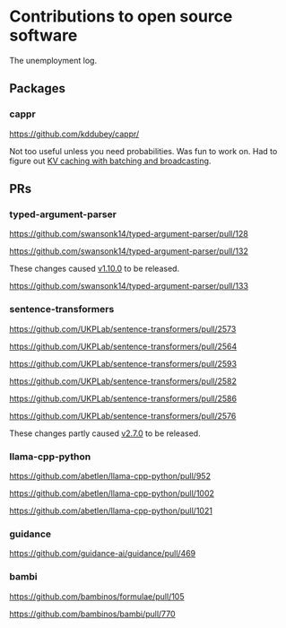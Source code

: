 # Contributions to open source software

The unemployment log.

## Packages

### cappr

https://github.com/kddubey/cappr/

Not too useful unless you need probabilities. Was fun to work on. Had to figure out [KV
caching with batching and
broadcasting](https://cappr.readthedocs.io/en/latest/cappr.huggingface.classify.html#cappr.huggingface.classify.cache_model).


## PRs

### typed-argument-parser

https://github.com/swansonk14/typed-argument-parser/pull/128

https://github.com/swansonk14/typed-argument-parser/pull/132

These changes caused
[v1.10.0](https://github.com/swansonk14/typed-argument-parser/releases/tag/v_1.10.0) to
be released.

https://github.com/swansonk14/typed-argument-parser/pull/133


### sentence-transformers

https://github.com/UKPLab/sentence-transformers/pull/2573

https://github.com/UKPLab/sentence-transformers/pull/2564

https://github.com/UKPLab/sentence-transformers/pull/2593

https://github.com/UKPLab/sentence-transformers/pull/2582

https://github.com/UKPLab/sentence-transformers/pull/2586

https://github.com/UKPLab/sentence-transformers/pull/2576

These changes partly caused
[v2.7.0](https://github.com/UKPLab/sentence-transformers/releases/tag/v2.7.0) to be
released.


### llama-cpp-python

https://github.com/abetlen/llama-cpp-python/pull/952

https://github.com/abetlen/llama-cpp-python/pull/1002

https://github.com/abetlen/llama-cpp-python/pull/1021


### guidance

https://github.com/guidance-ai/guidance/pull/469


### bambi

https://github.com/bambinos/formulae/pull/105

https://github.com/bambinos/bambi/pull/770
